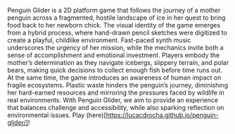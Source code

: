 [](img/penguin-glider.png)

Penguin Glider is a 2D platform game that follows the journey of a mother penguin across a fragmented, hostile landscape of ice in her quest to bring food back to her newborn chick. The visual identity of the game emerges from a hybrid process, where hand-drawn pencil sketches were digitized to create a playful, childlike environment. Fast-paced synth music underscores the urgency of her mission, while the mechanics invite both a sense of accomplishment and emotional investment. Players embody the mother’s determination as they navigate icebergs, slippery terrain, and polar bears, making quick decisions to collect enough fish before time runs out.
At the same time, the game introduces an awareness of human impact on fragile ecosystems. Plastic waste hinders the penguin’s journey, diminishing her hard-earned resources and mirroring the pressures faced by wildlife in real environments. With Penguin Glider, we aim to provide an experience that balances challenge and accessibility, while also sparking reflection on environmental issues. 
Play (here)[https://lucacdrocha.github.io/penguin-glider/]! 
